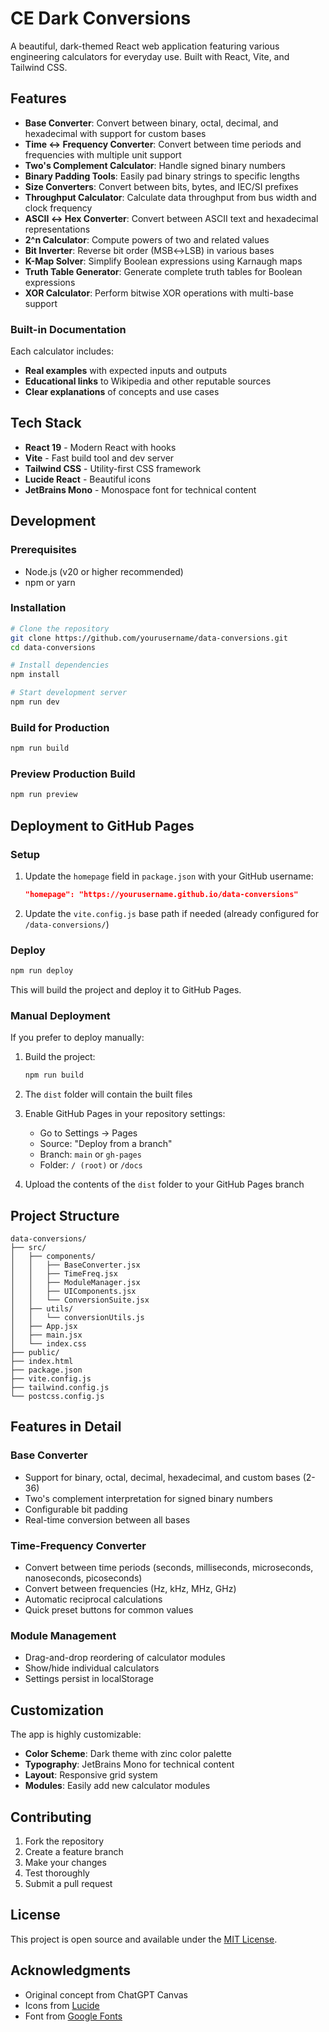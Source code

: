 # CE Dark Conversions

A beautiful, dark-themed React web application featuring various engineering calculators for everyday use. Built with React, Vite, and Tailwind CSS.

## Features

- **Base Converter**: Convert between binary, octal, decimal, and hexadecimal with support for custom bases
- **Time ↔ Frequency Converter**: Convert between time periods and frequencies with multiple unit support
- **Two's Complement Calculator**: Handle signed binary numbers
- **Binary Padding Tools**: Easily pad binary strings to specific lengths
- **Size Converters**: Convert between bits, bytes, and IEC/SI prefixes
- **Throughput Calculator**: Calculate data throughput from bus width and clock frequency
- **ASCII ↔ Hex Converter**: Convert between ASCII text and hexadecimal representations
- **2^n Calculator**: Compute powers of two and related values
- **Bit Inverter**: Reverse bit order (MSB↔LSB) in various bases
- **K-Map Solver**: Simplify Boolean expressions using Karnaugh maps
- **Truth Table Generator**: Generate complete truth tables for Boolean expressions
- **XOR Calculator**: Perform bitwise XOR operations with multi-base support

### Built-in Documentation
Each calculator includes:
- **Real examples** with expected inputs and outputs
- **Educational links** to Wikipedia and other reputable sources
- **Clear explanations** of concepts and use cases

## Tech Stack

- **React 19** - Modern React with hooks
- **Vite** - Fast build tool and dev server
- **Tailwind CSS** - Utility-first CSS framework
- **Lucide React** - Beautiful icons
- **JetBrains Mono** - Monospace font for technical content

## Development

### Prerequisites

- Node.js (v20 or higher recommended)
- npm or yarn

### Installation

```bash
# Clone the repository
git clone https://github.com/yourusername/data-conversions.git
cd data-conversions

# Install dependencies
npm install

# Start development server
npm run dev
```

### Build for Production

```bash
npm run build
```

### Preview Production Build

```bash
npm run preview
```

## Deployment to GitHub Pages

### Setup

1. Update the `homepage` field in `package.json` with your GitHub username:
   ```json
   "homepage": "https://yourusername.github.io/data-conversions"
   ```

2. Update the `vite.config.js` base path if needed (already configured for `/data-conversions/`)

### Deploy

```bash
npm run deploy
```

This will build the project and deploy it to GitHub Pages.

### Manual Deployment

If you prefer to deploy manually:

1. Build the project:
   ```bash
   npm run build
   ```

2. The `dist` folder will contain the built files

3. Enable GitHub Pages in your repository settings:
   - Go to Settings → Pages
   - Source: "Deploy from a branch"
   - Branch: `main` or `gh-pages`
   - Folder: `/ (root)` or `/docs`

4. Upload the contents of the `dist` folder to your GitHub Pages branch

## Project Structure

```
data-conversions/
├── src/
│   ├── components/
│   │   ├── BaseConverter.jsx
│   │   ├── TimeFreq.jsx
│   │   ├── ModuleManager.jsx
│   │   ├── UIComponents.jsx
│   │   └── ConversionSuite.jsx
│   ├── utils/
│   │   └── conversionUtils.js
│   ├── App.jsx
│   ├── main.jsx
│   └── index.css
├── public/
├── index.html
├── package.json
├── vite.config.js
├── tailwind.config.js
└── postcss.config.js
```

## Features in Detail

### Base Converter
- Support for binary, octal, decimal, hexadecimal, and custom bases (2-36)
- Two's complement interpretation for signed binary numbers
- Configurable bit padding
- Real-time conversion between all bases

### Time-Frequency Converter
- Convert between time periods (seconds, milliseconds, microseconds, nanoseconds, picoseconds)
- Convert between frequencies (Hz, kHz, MHz, GHz)
- Automatic reciprocal calculations
- Quick preset buttons for common values

### Module Management
- Drag-and-drop reordering of calculator modules
- Show/hide individual calculators
- Settings persist in localStorage

## Customization

The app is highly customizable:

- **Color Scheme**: Dark theme with zinc color palette
- **Typography**: JetBrains Mono for technical content
- **Layout**: Responsive grid system
- **Modules**: Easily add new calculator modules

## Contributing

1. Fork the repository
2. Create a feature branch
3. Make your changes
4. Test thoroughly
5. Submit a pull request

## License

This project is open source and available under the [MIT License](LICENSE).

## Acknowledgments

- Original concept from ChatGPT Canvas
- Icons from [Lucide](https://lucide.dev/)
- Font from [Google Fonts](https://fonts.google.com/)